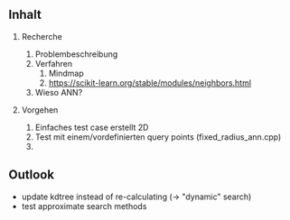 ## Inhalt
1. Recherche
    1. Problembeschreibung
    2. Verfahren
        1.  Mindmap
        2.  https://scikit-learn.org/stable/modules/neighbors.html
    3. Wieso ANN?

2. Vorgehen
    1. Einfaches test case erstellt 2D
    2. Test mit einem/vordefinierten query points (fixed_radius_ann.cpp)
    3. 

## Outlook
* update kdtree instead of re-calculating (-> "dynamic" search)
* test approximate search methods

